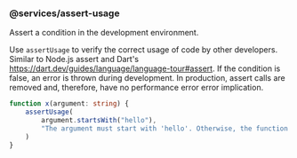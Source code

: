 ### @services/assert-usage

Assert a condition in the development environment.

Use `assertUsage` to verify the correct usage of code by other developers.
Similar to Node.js assert and Dart's https://dart.dev/guides/language/language-tour#assert.
If the condition is false, an error is thrown during development. In production,
assert calls are removed and, therefore, have no performance error error implication.

```ts
function x(argument: string) {
	assertUsage(
		argument.startsWith("hello"),
		"The argument must start with 'hello'. Otherwise, the function crashes.",
	)
}
```

